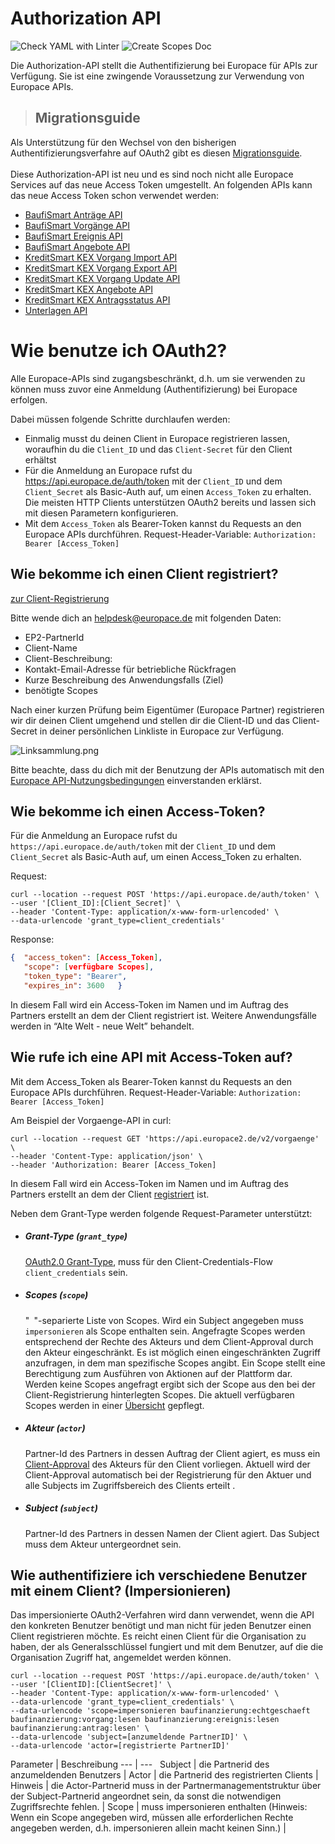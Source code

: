 # Authorization API

![Check YAML with Linter](https://github.com/europace/authorization-api/workflows/Check%20yaml%20with%20Linter/badge.svg?branch=master) ![Create Scopes Doc](https://github.com/europace/authorization-api/workflows/Create%20Scopes%20Doc/badge.svg)

Die Authorization-API stellt die Authentifizierung bei Europace für APIs zur Verfügung. Sie ist eine zwingende Voraussetzung zur Verwendung von Europace APIs.

> ## Migrationsguide
Als Unterstützung für den Wechsel von den bisherigen Authentifizierungsverfahre auf OAuth2 gibt es diesen [Migrationsguide](https://github.com/europace/authorization-api/blob/Migrationsguide/docs/migrationguide_de.md).
\
\
Diese Authorization-API ist neu und es sind noch nicht alle Europace Services auf das neue Access Token umgestellt. An folgenden APIs kann das neue Access Token schon verwendet werden:
* [BaufiSmart Anträge API](https://github.com/europace/baufismart-antraege-api)
* [BaufiSmart Vorgänge API](https://github.com/europace/baufismart-vorgaenge-api)
* [BaufiSmart Ereignis API](https://github.com/europace/baufismart-ereignisse-api)
* [BaufiSmart Angebote API](https://github.com/europace/baufismart-angebote-api)
* [KreditSmart KEX Vorgang Import API](https://github.com/europace/kex-vorgang-import-api)
* [KreditSmart KEX Vorgang Export API](https://github.com/europace/kex-vorgang-export-api)
* [KreditSmart KEX Vorgang Update API](https://github.com/europace/kex-vorgang-update-api)
* [KreditSmart KEX Angebote API](https://github.com/europace/kex-angebote-api)
* [KreditSmart KEX Antragsstatus API](https://github.com/europace/kex-antragsstatus-api)
* [Unterlagen API](https://github.com/europace/unterlagen-api)


# Wie benutze ich OAuth2?
Alle Europace-APIs sind zugangsbeschränkt, d.h. um sie verwenden zu können muss zuvor eine Anmeldung (Authentifizierung) bei Europace erfolgen.

Dabei müssen folgende Schritte durchlaufen werden:
- Einmalig musst du deinen Client in Europace registrieren lassen, woraufhin du die `Client_ID` und das `Client-Secret` für den Client erhältst
- Für die Anmeldung an Europace rufst du https://api.europace.de/auth/token mit der `Client_ID` und dem `Client_Secret` als Basic-Auth auf, um einen `Access_Token` zu erhalten. Die meisten HTTP Clients unterstützen OAuth2 bereits und lassen sich mit diesen Parametern konfigurieren.
- Mit dem `Access_Token` als Bearer-Token kannst du Requests an den Europace APIs durchführen.
Request-Header-Variable:  `Authorization: Bearer [Access_Token]`

## Wie bekomme ich einen Client registriert?

<a href="mailto:helpdesk@europace2.de?subject=Registrierung API-Client&body=Hallo,%0D%0Abitte%20registriert%20einen%20API-Client%20für%20mich.%0D%0A%0D%0APartnerID:%0D%0AClient-Name:%0D%0AClient-Beschreibung:%0D%0Atechnische%20Kontakt-Email-Adresse:%0D%0Akurze%20Beschreibung%20des%20Anwendungsfalls:%0D%0Abenötigte%20Scopes:%0D%0A%0D%0AVielen%20Dank">zur Client-Registrierung</a>


Bitte wende dich an <a href="mailto:helpdesk@europace2.de?subject=Registrierung API-Client&body=Hallo,%0D%0Abitte%20registriert%20einen%20API-Client%20für%20mich.%0D%0A%0D%0APartnerID:%0D%0AClient-Name:%0D%0AClient-Beschreibung:%0D%0Atechnische%20Kontakt-Email-Adresse:%0D%0Akurze%20Beschreibung%20des%20Anwendungsfalls:%0D%0Abenötigte%20Scopes:%0D%0A%0D%0AVielen%20Dank">helpdesk@europace.de</a> mit folgenden Daten:
- EP2-PartnerId
- Client-Name
- Client-Beschreibung:
- Kontakt-Email-Adresse für betriebliche Rückfragen
- Kurze Beschreibung des Anwendungsfalls (Ziel)
- benötigte Scopes

Nach einer kurzen Prüfung beim Eigentümer (Europace Partner) registrieren wir dir deinen Client umgehend und stellen dir die Client-ID und das Client-Secret in deiner persönlichen Linkliste in Europace zur Verfügung.

![Linksammlung.png](https://raw.githubusercontent.com/europace/authorization-api/Migrationsguide/docs/img/Linksammlung.png "Linksammlung")

Bitte beachte, dass du dich mit der Benutzung der APIs automatisch mit den [Europace API-Nutzungsbedingungen](https://developer.europace.de/terms/) einverstanden erklärst.

## Wie bekomme ich einen Access-Token?
Für die Anmeldung an Europace rufst du `https://api.europace.de/auth/token` mit der `Client_ID` und dem `Client_Secret` als Basic-Auth auf, um einen Access_Token zu erhalten.

Request:
```cURL
curl --location --request POST 'https://api.europace.de/auth/token' \
--user '[Client_ID]:[Client_Secret]' \
--header 'Content-Type: application/x-www-form-urlencoded' \
--data-urlencode 'grant_type=client_credentials'
```

Response:
```json
{  "access_token": [Access_Token],
   "scope": [verfügbare Scopes],
   "token_type": "Bearer",
   "expires_in": 3600   }
```

In diesem Fall wird ein Access-Token im Namen und im Auftrag des Partners erstellt an dem der Client registriert ist. Weitere Anwendungsfälle werden in “Alte Welt - neue Welt” behandelt.

## Wie rufe ich eine API mit Access-Token auf?
Mit dem Access_Token als Bearer-Token kannst du Requests an den Europace APIs durchführen.
Request-Header-Variable:  `Authorization: Bearer [Access_Token]`

Am Beispiel der Vorgaenge-API in curl:
```cURL
curl --location --request GET 'https://api.europace2.de/v2/vorgaenge' \
--header 'Content-Type: application/json' \
--header 'Authorization: Bearer [Access_Token]
```

In diesem Fall wird ein Access-Token im Namen und im Auftrag des Partners erstellt an dem der Client
[registriert](Client-Registrierung.md#client-registrierung) ist.

Neben dem Grant-Type werden folgende Request-Parameter unterstützt:

- ##### Grant-Type (`grant_type`)
  [OAuth2.0 Grant-Type][RFC6749#4], muss für den Client-Credentials-Flow `client_credentials` sein.
- ##### Scopes (`scope`)
  "` `"-separierte Liste von Scopes. Wird ein Subject angegeben muss `impersonieren` als Scope enthalten sein.
  Angefragte Scopes werden entsprechend der Rechte des Akteurs und dem Client-Approval durch den Akteur eingeschränkt. Es ist möglich einen eingeschränkten Zugriff anzufragen, in dem man spezifische Scopes angibt. Ein Scope stellt eine Berechtigung zum Ausführen von Aktionen auf der Plattform dar. Werden keine Scopes angefragt ergibt sich der Scope aus den bei der Client-Registrierung hinterlegten Scopes. Die aktuell verfügbaren Scopes werden in einer [Übersicht](docs/scopes.md) gepflegt.
- ##### Akteur (`actor`)
  Partner-Id des Partners in dessen Auftrag der Client agiert, es muss ein
  [Client-Approval](Client-Approval.md#client-approval) des Akteurs für den Client vorliegen. Aktuell wird der Client-Approval automatisch bei der Registrierung für den Aktuer und alle Subjects im Zugriffsbereich des Clients erteilt .
- ##### Subject (`subject`)
  Partner-Id des Partners in dessen Namen der Client agiert. Das Subject muss dem Akteur untergeordnet sein.

## Wie authentifiziere ich verschiedene Benutzer mit einem Client? (Impersionieren)

Das impersionierte OAuth2-Verfahren wird dann verwendet, wenn die API den konkreten Benutzer benötigt und man nicht für jeden Benutzer einen Client registrieren möchte. Es reicht einen Client für die Organisation zu haben, der als Generalsschlüssel fungiert und mit dem Benutzer, auf die die Organisation Zugriff hat, angemeldet werden können.

```cURL
curl --location --request POST 'https://api.europace.de/auth/token' \
--user '[ClientID]:[ClientSecret]' \
--header 'Content-Type: application/x-www-form-urlencoded' \
--data-urlencode 'grant_type=client_credentials' \
--data-urlencode 'scope=impersonieren baufinanzierung:echtgeschaeft baufinanzierung:vorgang:lesen baufinanzierung:ereignis:lesen baufinanzierung:antrag:lesen' \
--data-urlencode 'subject=[anzumeldende PartnerID]' \
--data-urlencode 'actor=[registrierte PartnerID]'
```

 Parameter | Beschreibung
--- | ---  
Subject |	die Partnerid des anzumeldenden Benutzers |
Actor 	|	die Partnerid des registrierten Clients |
Hinweis | die Actor-Partnerid muss in der Partnermanagementstruktur über der Subject-Partnerid angeordnet sein, da sonst die notwendigen Zugriffsrechte fehlen. |
Scope |	muss impersonieren enthalten (Hinweis: Wenn ein Scope angegeben wird, müssen alle erforderlichen Rechte angegeben werden, d.h. impersonieren allein macht keinen Sinn.) |

[JWT]: https://tools.ietf.org/html/rfc7519
[ASCII]: http://www.ecma-international.org/publications/files/ECMA-ST/Ecma-006.pdf
[UTF-8]: https://tools.ietf.org/html/rfc3629
[URI]: https://tools.ietf.org/html/rfc3986
[Unix-Timestamp]: https://pubs.opengroup.org/onlinepubs/9699919799/basedefs/V1_chap04.html#tag_04_16
[RFC6749#4]: https://tools.ietf.org/html/rfc6749#section-4
[RFC6749#4.4]: https://tools.ietf.org/html/rfc6749#section-4.4
[HTTP Basic Auth]: https://tools.ietf.org/html/rfc7617#section-2
